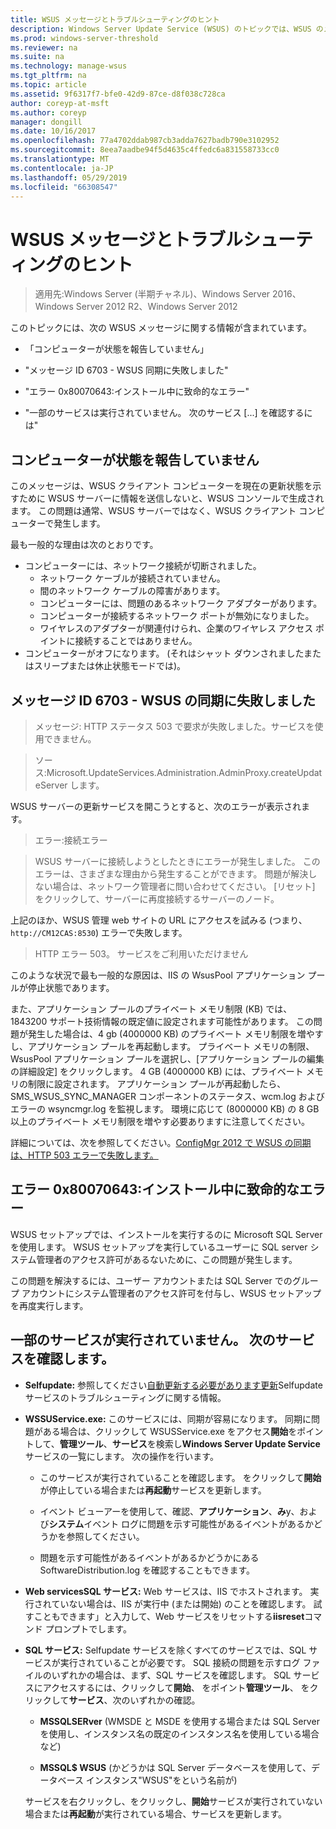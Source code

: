 ```yaml
---
title: WSUS メッセージとトラブルシューティングのヒント
description: Windows Server Update Service (WSUS) のトピックでは、WSUS のメッセージを使用したトラブルシューティング
ms.prod: windows-server-threshold
ms.reviewer: na
ms.suite: na
ms.technology: manage-wsus
ms.tgt_pltfrm: na
ms.topic: article
ms.assetid: 9f6317f7-bfe0-42d9-87ce-d8f038c728ca
author: coreyp-at-msft
ms.author: coreyp
manager: dongill
ms.date: 10/16/2017
ms.openlocfilehash: 77a4702ddab987cb3adda7627badb790e3102952
ms.sourcegitcommit: 8eea7aadbe94f5d4635c4ffedc6a831558733cc0
ms.translationtype: MT
ms.contentlocale: ja-JP
ms.lasthandoff: 05/29/2019
ms.locfileid: "66308547"
---
```

# <a name="wsus-messages-and-troubleshooting-tips"></a>WSUS メッセージとトラブルシューティングのヒント

>適用先:Windows Server (半期チャネル)、Windows Server 2016、Windows Server 2012 R2、Windows Server 2012

このトピックには、次の WSUS メッセージに関する情報が含まれています。

-   「コンピューターが状態を報告していません」

-   "メッセージ ID 6703 - WSUS 同期に失敗しました"

-   "エラー 0x80070643:インストール中に致命的なエラー"

-   "一部のサービスは実行されていません。 次のサービス [...] を確認するには"

## <a name="computer-has-not-reported-status"></a>コンピューターが状態を報告していません
このメッセージは、WSUS クライアント コンピューターを現在の更新状態を示すために WSUS サーバーに情報を送信しないと、WSUS コンソールで生成されます。 この問題は通常、WSUS サーバーではなく、WSUS クライアント コンピューターで発生します。

最も一般的な理由は次のとおりです。

-   コンピューターには、ネットワーク接続が切断されました。
    -   ネットワーク ケーブルが接続されていません。
    -   間のネットワーク ケーブルの障害があります。
    -   コンピューターには、問題のあるネットワーク アダプターがあります。
    -   コンピューターが接続するネットワーク ポートが無効になりました。
    -   ワイヤレスのアダプターが関連付けられ、企業のワイヤレス アクセス ポイントに接続することではありません。
-   コンピューターがオフになります。 (それはシャット ダウンされましたまたはスリープまたは休止状態モードでは)。

## <a name="message-id-6703---wsus-synchronization-failed"></a>メッセージ ID 6703 - WSUS の同期に失敗しました
> メッセージ: HTTP ステータス 503 で要求が失敗しました。サービスを使用できません。

> ソース:Microsoft.UpdateServices.Administration.AdminProxy.createUpdateServer します。

WSUS サーバーの更新サービスを開こうとすると、次のエラーが表示されます。

> エラー:接続エラー

> WSUS サーバーに接続しようとしたときにエラーが発生しました。 このエラーは、さまざまな理由から発生することができます。 問題が解決しない場合は、ネットワーク管理者に問い合わせてください。 [リセット] をクリックして、サーバーに再度接続するサーバーのノード。

上記のほか、WSUS 管理 web サイトの URL にアクセスを試みる (つまり、 `http://CM12CAS:8530`) エラーで失敗します。

> HTTP エラー 503。 サービスをご利用いただけません

このような状況で最も一般的な原因は、IIS の WsusPool アプリケーション プールが停止状態であります。

また、アプリケーション プールのプライベート メモリ制限 (KB) では、1843200 サポート技術情報の既定値に設定されます可能性があります。 この問題が発生した場合は、4 gb (4000000 KB) のプライベート メモリ制限を増やすし、アプリケーション プールを再起動します。 プライベート メモリの制限、WsusPool アプリケーション プールを選択し、[アプリケーション プールの編集の詳細設定] をクリックします。 4 GB (4000000 KB) には、プライベート メモリの制限に設定されます。 アプリケーション プールが再起動したら、SMS_WSUS_SYNC_MANAGER コンポーネントのステータス、wcm.log およびエラーの wsyncmgr.log を監視します。 環境に応じて (8000000 KB) の 8 GB 以上のプライベート メモリ制限を増やす必要ありますに注意してください。

詳細については、次を参照してください。[ConfigMgr 2012 で WSUS の同期は、HTTP 503 エラーで失敗します。](http://blogs.technet.com/b/sus/archive/2015/03/23/configmgr-2012-support-tip-wsus-sync-fails-with-http-503-errors.aspx)

## <a name="error-0x80070643-fatal-error-during-installation"></a>エラー 0x80070643:インストール中に致命的なエラー
WSUS セットアップでは、インストールを実行するのに Microsoft SQL Server を使用します。 WSUS セットアップを実行しているユーザーに SQL server システム管理者のアクセス許可があるないために、この問題が発生します。

この問題を解決するには、ユーザー アカウントまたは SQL Server でのグループ アカウントにシステム管理者のアクセス許可を付与し、WSUS セットアップを再度実行します。

## <a name="some-services-are-not-running-check-the-following-services"></a>一部のサービスが実行されていません。 次のサービスを確認します。

- **Selfupdate:** 参照してください[自動更新する必要があります更新](https://technet.microsoft.com/library/cc708554(v=ws.10).aspx)Selfupdate サービスのトラブルシューティングに関する情報。

- **WSSUService.exe:** このサービスには、同期が容易になります。 同期に問題がある場合は、クリックして WSUSService.exe をアクセス**開始**をポイントして、**管理ツール**、**サービス**を検索し**Windows Server Update Service**サービスの一覧にします。 次の操作を行います。
    
    -   このサービスが実行されていることを確認します。 をクリックして**開始**が停止している場合または**再起動**サービスを更新します。
    
    -   イベント ビューアーを使用して、確認、**アプリケーション**、**み**y、および**システム**イベント ログに問題を示す可能性があるイベントがあるかどうかを参照してください。
    
    -   問題を示す可能性があるイベントがあるかどうかにある SoftwareDistribution.log を確認することもできます。

- **Web servicesSQL サービス:** Web サービスは、IIS でホストされます。 実行されていない場合は、IIS が実行中 (または開始) のことを確認します。 試すこともできます」と入力して、Web サービスをリセットする**iisreset**コマンド プロンプトでします。

- **SQL サービス:** Selfupdate サービスを除くすべてのサービスでは、SQL サービスが実行されていることが必要です。 SQL 接続の問題を示すログ ファイルのいずれかの場合は、まず、SQL サービスを確認します。 SQL サービスにアクセスするには、クリックして**開始**、 をポイント**管理ツール**、 をクリックして**サービス**、次のいずれかの確認。
    
    -   **MSSQLSERver** (WMSDE と MSDE を使用する場合または SQL Server を使用し、インスタンス名の既定のインスタンス名を使用している場合など)
    
    -   **MSSQL$ WSUS** (かどうかは SQL Server データベースを使用して、データベース インスタンス"WSUS"をという名前が)
    
    サービスを右クリックし、をクリックし、**開始**サービスが実行されていない場合または**再起動**が実行されている場合、サービスを更新します。
